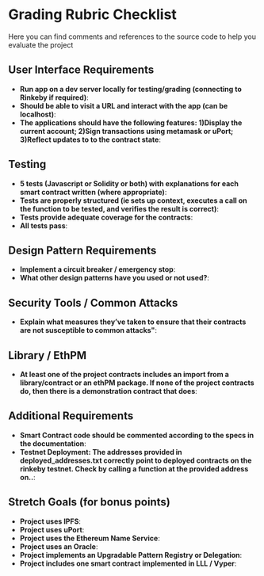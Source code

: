 
# Grading Rubric Checklist

Here you can find comments and references to the source code to help you evaluate the project

## User Interface Requirements

* **Run app on a dev server locally for testing/grading (connecting to Rinkeby if required)**:
* **Should be able to visit a URL and interact with the app (can be localhost)**:
* **The applications should have the following features: 1)Display the current account; 2)Sign transactions using metamask or uPort; 3)Reflect updates to to the contract state**:

## Testing

* **5 tests (Javascript or Solidity or both) with explanations for each smart contract written (where appropriate)**:
* **Tests are properly structured (ie sets up context, executes a call on the function to be tested, and verifies the result is correct)**:
* **Tests provide adequate coverage for the contracts**:
* **All tests pass**:

## Design Pattern Requirements

* **Implement a circuit breaker / emergency stop**:
* **What other design patterns have you used or not used?**:

## Security Tools / Common Attacks

* **Explain what measures they’ve taken to ensure that their contracts are not susceptible to common attacks"**:

## Library / EthPM

* **At least one of the project contracts includes an import from a library/contract or an ethPM package. If none of the project contracts do, then there is a  demonstration contract that does**:

## Additional Requirements

* **Smart Contract code should be commented according to the specs in the documentation**:
* **Testnet Deployment:  The addresses provided in deployed_addresses.txt correctly point to deployed contracts on the rinkeby testnet. Check by calling a function at the provided address on..**:

## Stretch Goals (for bonus points)

* **Project uses IPFS**:
* **Project uses uPort**:
* **Project uses the Ethereum Name Service**:
* **Project uses an Oracle**:
* **Project implements an Upgradable Pattern Registry or Delegation**:
* **Project includes one smart contract implemented in LLL / Vyper**:
